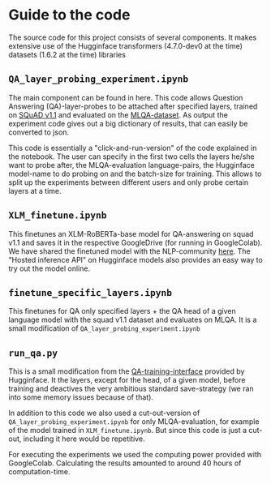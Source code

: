 # Guide to the code


The source code for this project consists of several components. It makes extensive use of the Hugginface transformers (4.7.0-dev0 at the time) datasets (1.6.2 at the time) libraries

## `QA_layer_probing_experiment.ipynb`

The main component can be found in here. This code allows Question Answering (QA)-layer-probes to be attached after specified layers, trained on [SQuAD v1.1](https://rajpurkar.github.io/SQuAD-explorer/) and evaluated on the [MLQA-dataset](https://github.com/facebookresearch/MLQA). As output the experiment code gives out a big dictionary of results, that can easily be converted to json. 

This code is essentially a "click-and-run-version" of the code explained in the notebook. The user can specify in the first two cells the layers he/she want to probe after, the MLQA-evaluation language-pairs, the Hugginface model-name to do probing on and the batch-size for training. This allows to split up the experiments between different users and only probe certain layers at a time.


## `XLM_finetune.ipynb`

This finetunes an XLM-RoBERTa-base model for QA-answering on squad v1.1 and saves it in the respective GoogleDrive (for running in GoogleColab). We have shared the finetuned model with the NLP-community [here](https://huggingface.co/jakobwes/xlm_roberta_squad_v1.1). The "Hosted inference API" on Hugginface models also provides an easy way to try out the model online.


## `finetune_specific_layers.ipynb`

This finetunes for QA only specified layers + the QA head of a given language model with the squad v1.1 dataset and evaluates on MLQA. It is a small modification of `QA_layer_probing_experiment.ipynb`


## `run_qa.py`

This is a small modification from the [QA-training-interface](https://github.com/huggingface/transformers/tree/master/examples/pytorch/question-answering) provided by Hugginface. It the layers, except for the head, of a given model, before training and deactives the very ambitious standard save-strategy (we ran into some memory issues because of that).


In addition to this code we also used a cut-out-version of `QA_layer_probing_experiment.ipynb` for only MLQA-evaluation, for example of the model trained in `XLM_finetune.ipynb`. But since this code is just a cut-out, including it here would be repetitive.


For executing the experiments we used the computing power provided with GoogleColab. Calculating the results amounted to around 40 hours of computation-time.